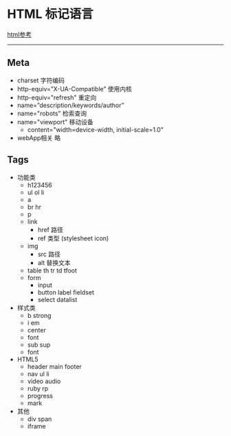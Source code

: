 # HTML 标记语言

[html参考](https://quickref.me/html)

---

## Meta

- charset 字符编码
- http-equiv=”X-UA-Compatible” 使用内核
- http-equiv="refresh" 重定向
- name=”description/keywords/author”
- name="robots" 检索查询
- name="viewport" 移动设备
  - content="width=device-width, initial-scale=1.0"
- webApp相关 略


## Tags

- 功能类
  - h123456
  - ul ol li
  - a
  - br hr
  - p
  - link
    - href 路径
    - ref 类型 (stylesheet icon)
  - img
    - src 路径
    - alt 替换文本
  - table th tr td tfoot
  - form 
    - input 
    - button label fieldset 
    - select datalist
- 样式类
  - b strong
  - i em
  - center
  - font
  - sub sup
  - font
- HTML5
  - header main footer
  - nav ul li
  - video audio
  - ruby rp
  - progress
  - mark
- 其他
  - div span
  - iframe

